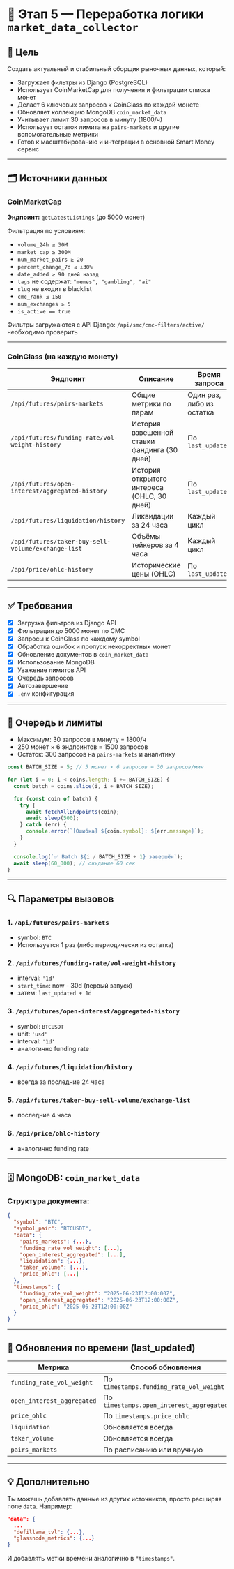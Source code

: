 # 🧠 Этап 5 — Переработка логики `market_data_collector`

## 📌 Цель

Создать актуальный и стабильный сборщик рыночных данных, который:

- Загружает фильтры из Django (PostgreSQL)
- Использует CoinMarketCap для получения и фильтрации списка монет
- Делает 6 ключевых запросов к CoinGlass по каждой монете
- Обновляет коллекцию MongoDB `coin_market_data`
- Учитывает лимит 30 запросов в минуту (1800/ч)
- Использует остаток лимита на `pairs-markets` и другие вспомогательные метрики
- Готов к масштабированию и интеграции в основной Smart Money сервис

---

## 🗂 Источники данных

### CoinMarketCap

**Эндпоинт:** `getLatestListings` (до 5000 монет)

Фильтрация по условиям:
- `volume_24h ≥ 30M`
- `market_cap ≥ 300M`
- `num_market_pairs ≥ 20`
- `percent_change_7d ≤ ±30%`
- `date_added ≥ 90 дней назад`
- `tags` не содержат: `"memes", "gambling", "ai"`
- `slug` не входит в blacklist
- `cmc_rank ≤ 150`
- `num_exchanges ≥ 5`
- `is_active == true`

Фильтры загружаются с API Django: `/api/smc/cmc-filters/active/`необходимо проверить 

---

### CoinGlass (на каждую монету)

| Эндпоинт                                                       | Описание                                            | Время запроса            |
|----------------------------------------------------------------|-----------------------------------------------------|---------------------------|
| `/api/futures/pairs-markets`                                   | Общие метрики по парам                              | Один раз, либо из остатка |
| `/api/futures/funding-rate/vol-weight-history`                | История взвешенной ставки фандинга (30 дней)        | По `last_updated`         |
| `/api/futures/open-interest/aggregated-history`               | История открытого интереса (OHLC, 30 дней)          | По `last_updated`         |
| `/api/futures/liquidation/history`                            | Ликвидации за 24 часа                               | Каждый цикл               |
| `/api/futures/taker-buy-sell-volume/exchange-list`           | Объёмы тейкеров за 4 часа                           | Каждый цикл               |
| `/api/price/ohlc-history`                                     | Исторические цены (OHLC)                            | По `last_updated`         |

---

## ✅ Требования

- [x] Загрузка фильтров из Django API
- [x] Фильтрация до 5000 монет по CMC
- [x] Запросы к CoinGlass по каждому symbol
- [x] Обработка ошибок и пропуск некорректных монет
- [x] Обновление документов в `coin_market_data`
- [x] Использование MongoDB
- [x] Уважение лимитов API
- [x] Очередь запросов
- [x] Автозавершение
- [x] `.env` конфигурация

---

## 🔁 Очередь и лимиты

- Максимум: 30 запросов в минуту = 1800/ч
- 250 монет × 6 эндпоинтов = 1500 запросов
- Остаток: 300 запросов на `pairs-markets` и аналитику

```js
const BATCH_SIZE = 5; // 5 монет × 6 запросов = 30 запросов/мин

for (let i = 0; i < coins.length; i += BATCH_SIZE) {
  const batch = coins.slice(i, i + BATCH_SIZE);

  for (const coin of batch) {
    try {
      await fetchAllEndpoints(coin);
      await sleep(500);
    } catch (err) {
      console.error(`[Ошибка] ${coin.symbol}: ${err.message}`);
    }
  }

  console.log(`✅ Batch ${i / BATCH_SIZE + 1} завершён`);
  await sleep(60_000); // ожидание 60 сек
}
```

---

## 🔍 Параметры вызовов

### 1. `/api/futures/pairs-markets`
- symbol: `BTC`
- Используется 1 раз (либо периодически из остатка)

### 2. `/api/futures/funding-rate/vol-weight-history`
- interval: `'1d'`
- `start_time`: now - 30d (первый запуск)
- затем: `last_updated + 1d`

### 3. `/api/futures/open-interest/aggregated-history`
- symbol: `BTCUSDT`
- unit: `'usd'`
- interval: `'1d'`
- аналогично funding rate

### 4. `/api/futures/liquidation/history`
- всегда за последние 24 часа

### 5. `/api/futures/taker-buy-sell-volume/exchange-list`
- последние 4 часа

### 6. `/api/price/ohlc-history`
- аналогично funding rate

---

## 🗄 MongoDB: `coin_market_data`

### Структура документа:

```json
{
  "symbol": "BTC",
  "symbol_pair": "BTCUSDT",
  "data": {
    "pairs_markets": {...},
    "funding_rate_vol_weight": [...],
    "open_interest_aggregated": [...],
    "liquidation": {...},
    "taker_volume": {...},
    "price_ohlc": [...]
  },
  "timestamps": {
    "funding_rate_vol_weight": "2025-06-23T12:00:00Z",
    "open_interest_aggregated": "2025-06-23T12:00:00Z",
    "price_ohlc": "2025-06-23T12:00:00Z"
  }
}
```

---

## 🔄 Обновления по времени (last_updated)

| Метрика                    | Способ обновления                        |
|---------------------------|------------------------------------------|
| `funding_rate_vol_weight` | По `timestamps.funding_rate_vol_weight` |
| `open_interest_aggregated`| По `timestamps.open_interest_aggregated`|
| `price_ohlc`              | По `timestamps.price_ohlc`              |
| `liquidation`             | Обновляется всегда                       |
| `taker_volume`            | Обновляется всегда                       |
| `pairs_markets`           | По расписанию или вручную                |

---

## 💡 Дополнительно

Ты можешь добавлять данные из других источников, просто расширяя поле `data`. Например:

```json
"data": {
  ...
  "defillama_tvl": {...},
  "glassnode_metrics": {...}
}
```

И добавлять метки времени аналогично в `"timestamps"`.
